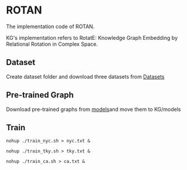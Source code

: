 # ROTAN
The implementation code of ROTAN.

KG's implementation refers to RotatE: Knowledge Graph Embedding by Relational Rotation in Complex Space.

## Dataset 

Create dataset folder and download three datasets from [Datasets](https://github.com/ruiwenfan/ROTAN)

## Pre-trained Graph

Download pre-trained graphs from [models](https://github.com/ruiwenfan/ROTAN)and move them to KG/models

## Train

`nohup ./train_nyc.sh > nyc.txt &`

`nohup ./train_tky.sh > tky.txt &`

`nohup ./train_ca.sh > ca.txt &`

